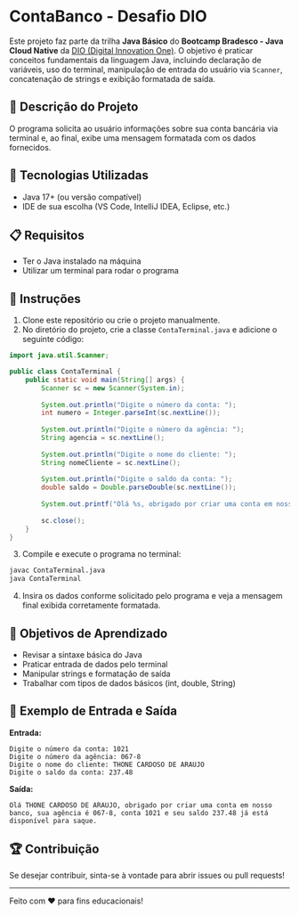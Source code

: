 # ContaBanco - Desafio DIO

Este projeto faz parte da trilha **Java Básico** do **Bootcamp Bradesco - Java Cloud Native** da [DIO (Digital Innovation One)](https://www.dio.me). O objetivo é praticar conceitos fundamentais da linguagem Java, incluindo declaração de variáveis, uso do terminal, manipulação de entrada do usuário via `Scanner`, concatenação de strings e exibição formatada de saída.

## 📌 Descrição do Projeto

O programa solicita ao usuário informações sobre sua conta bancária via terminal e, ao final, exibe uma mensagem formatada com os dados fornecidos.

## 🚀 Tecnologias Utilizadas

- Java 17+ (ou versão compatível)
- IDE de sua escolha (VS Code, IntelliJ IDEA, Eclipse, etc.)

## 📋 Requisitos

- Ter o Java instalado na máquina
- Utilizar um terminal para rodar o programa

## 📜 Instruções

1. Clone este repositório ou crie o projeto manualmente.
2. No diretório do projeto, crie a classe `ContaTerminal.java` e adicione o seguinte código:

```java
import java.util.Scanner;

public class ContaTerminal {
    public static void main(String[] args) {
        Scanner sc = new Scanner(System.in);
        
        System.out.println("Digite o número da conta: ");
        int numero = Integer.parseInt(sc.nextLine());
        
        System.out.println("Digite o número da agência: ");
        String agencia = sc.nextLine();
        
        System.out.println("Digite o nome do cliente: ");
        String nomeCliente = sc.nextLine();
        
        System.out.println("Digite o saldo da conta: ");
        double saldo = Double.parseDouble(sc.nextLine());
        
        System.out.printf("Olá %s, obrigado por criar uma conta em nosso banco, sua agência é %s, conta %d e seu saldo %.2f já está disponível para saque.\n", nomeCliente, agencia, numero, saldo);
        
        sc.close();
    }
}
```

3. Compile e execute o programa no terminal:

```sh
javac ContaTerminal.java
java ContaTerminal
```

4. Insira os dados conforme solicitado pelo programa e veja a mensagem final exibida corretamente formatada.

## 🎯 Objetivos de Aprendizado

- Revisar a sintaxe básica do Java
- Praticar entrada de dados pelo terminal
- Manipular strings e formatação de saída
- Trabalhar com tipos de dados básicos (int, double, String)

## 📌 Exemplo de Entrada e Saída

**Entrada:**

```
Digite o número da conta: 1021
Digite o número da agência: 067-8
Digite o nome do cliente: THONE CARDOSO DE ARAUJO
Digite o saldo da conta: 237.48
```

**Saída:**

```
Olá THONE CARDOSO DE ARAUJO, obrigado por criar uma conta em nosso banco, sua agência é 067-8, conta 1021 e seu saldo 237.48 já está disponível para saque.
```

## 🏆 Contribuição

Se desejar contribuir, sinta-se à vontade para abrir issues ou pull requests!

---

Feito com ❤️ para fins educacionais!

